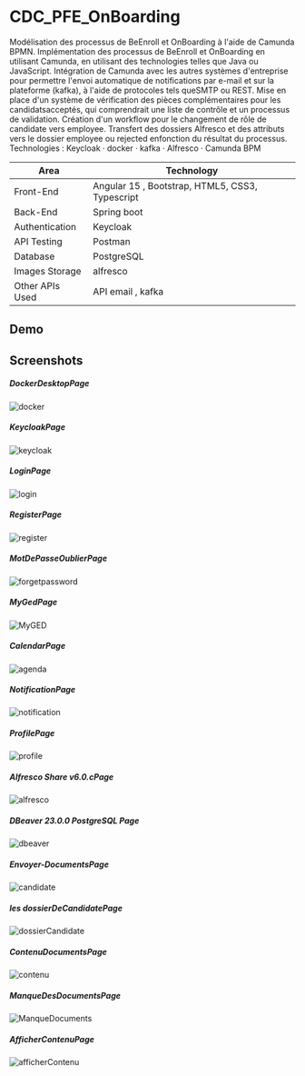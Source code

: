 # CDC_PFE_OnBoarding
Modélisation des processus de BeEnroll et OnBoarding à l'aide de Camunda BPMN.
Implémentation des processus de BeEnroll et OnBoarding en utilisant Camunda, en utilisant
des technologies telles que Java ou JavaScript.
Intégration de Camunda avec les autres systèmes d'entreprise pour permettre l'envoi
automatique de notifications par e-mail et sur la plateforme (kafka), à l'aide de protocoles tels queSMTP ou REST.
Mise en place d'un système de vérification des pièces complémentaires pour les candidatsacceptés, qui comprendrait une liste de contrôle et un processus de validation.
Création d'un workflow pour le changement de rôle de candidate vers employee.
Transfert des dossiers Alfresco et des attributs vers le dossier employee ou rejected enfonction du résultat du processus.
Technologies : Keycloak · docker · kafka · Alfresco · Camunda BPM



<table>
<thead>
<tr>
<th>Area</th>
<th>Technology</th>
</tr>
</thead>
<tbody>
	<tr>
		<td>Front-End</td>
		<td>Angular 15 , Bootstrap, HTML5, CSS3, Typescript</td>
	</tr>
	<tr>
		<td>Back-End</td>
		<td>Spring boot </td>
	</tr>
  <tr>
		<td>Authentication</td>
		<td>Keycloak</td>
	</tr>
	<tr>
		<td>API Testing</td>
		<td>Postman</td>
	</tr>
	<tr>
		<td>Database</td>
		<td>PostgreSQL</td>
	</tr>
  <tr>
		<td>Images Storage</td>
		<td>alfresco</td>
	</tr>
    <tr>
		<td>Other APIs Used</td>
		<td>API email , kafka </td>
	</tr>
</tbody>
</table>

## Demo




## Screenshots


##### DockerDesktopPage

![docker](https://github.com/Rabiezouita11/CDC_PFE_OnBoarding/assets/91283165/f71a622b-31e9-4c00-978a-82977994d9bc)

##### KeycloakPage

![keycloak](https://github.com/Rabiezouita11/CDC_PFE_OnBoarding/assets/91283165/36ed4051-1139-483b-9335-b525c41eeec0)

##### LoginPage

![login](https://github.com/Rabiezouita11/CDC_PFE_OnBoarding/assets/91283165/bae0516b-b635-4cd9-93c0-61639a1f06fb)

##### RegisterPage

![register](https://github.com/Rabiezouita11/CDC_PFE_OnBoarding/assets/91283165/9653f7b2-8822-48f9-8a59-2c9b2c3befb0)

##### MotDePasseOublierPage

![forgetpassword](https://github.com/Rabiezouita11/CDC_PFE_OnBoarding/assets/91283165/a2e42dfd-6b07-43f4-9fcf-5d80fda2df97)

##### MyGedPage

![MyGED](https://github.com/Rabiezouita11/CDC_PFE_OnBoarding/assets/91283165/ac4e412d-59bf-4588-b68c-b62eb937226a)

##### CalendarPage

![agenda](https://github.com/Rabiezouita11/CDC_PFE_OnBoarding/assets/91283165/a1d1445d-b56b-43f3-8ec0-c99485cd50bf)

##### NotificationPage

![notification](https://github.com/Rabiezouita11/CDC_PFE_OnBoarding/assets/91283165/d07d435d-7488-45b3-8566-3bcb719e1827)

##### ProfilePage

![profile](https://github.com/Rabiezouita11/CDC_PFE_OnBoarding/assets/91283165/85d1ec92-f00b-4098-8be7-3a5e2234a056)

##### Alfresco Share v6.0.cPage

![alfresco](https://github.com/Rabiezouita11/CDC_PFE_OnBoarding/assets/91283165/a6d09063-28c2-4e7e-9f54-cb2b336f09fe)


##### DBeaver 23.0.0 PostgreSQL Page

![dbeaver](https://github.com/Rabiezouita11/CDC_PFE_OnBoarding/assets/91283165/3276734c-5a92-4977-8a5e-60c7de9b76af)


##### Envoyer-DocumentsPage

![candidate](https://github.com/Rabiezouita11/CDC_PFE_OnBoarding/assets/91283165/a16b3ce2-7432-41b1-8316-51b166d03fae)

##### les dossierDeCandidatePage

![dossierCandidate](https://github.com/Rabiezouita11/CDC_PFE_OnBoarding/assets/91283165/c91c72d4-babf-49c8-ae86-3f6538892b6f)
##### ContenuDocumentsPage

![contenu](https://github.com/Rabiezouita11/CDC_PFE_OnBoarding/assets/91283165/b49c18b4-90b5-4419-9362-45f207540acf)

##### ManqueDesDocumentsPage

![ManqueDocuments](https://github.com/Rabiezouita11/CDC_PFE_OnBoarding/assets/91283165/f8e867e0-15ba-46d1-892d-a1dcad5d2fa0)

##### AfficherContenuPage

![afficherContenu](https://github.com/Rabiezouita11/CDC_PFE_OnBoarding/assets/91283165/440d7d97-f5ad-475a-ae0b-d44fa80cc1af)

